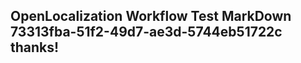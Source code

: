 <properties
ms.topic="hero-topic"
ms.test1="hero-topic"
ms.test2="test"/>


## OpenLocalization Workflow Test MarkDown 73313fba-51f2-49d7-ae3d-5744eb51722c thanks!



<!--HONumber=Aug16_HO3-->



